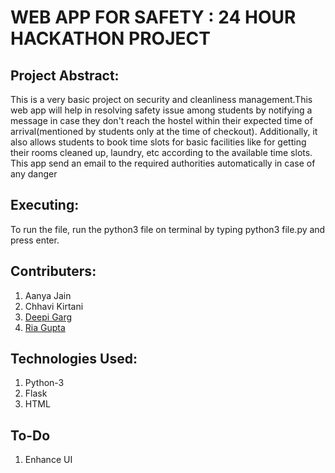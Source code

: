 # WEB APP FOR SAFETY : 24 HOUR HACKATHON PROJECT
## Project Abstract:
This is a very basic project on security and cleanliness management.This web app will help in resolving safety issue among students by notifying a message in case they don't reach the hostel within their expected time of arrival(mentioned by students only at the time of checkout). Additionally, it also allows students to book time slots for basic facilities like for getting their rooms cleaned up, laundry, etc according to the available time slots.
This app send an email to the required authorities automatically in case of any danger 

## Executing:
To run the file, run the python3 file on terminal by typing python3 file.py and press enter.


## Contributers:
1. Aanya Jain
2. Chhavi Kirtani 
3. [Deepi Garg](https://github.com/deepigarg)
4. [Ria Gupta](https://github.com/ria18405)

## Technologies Used:
1. Python-3
2. Flask
3. HTML

## To-Do
1. Enhance UI
